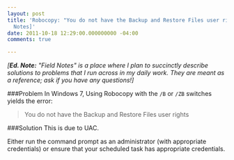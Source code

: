 ```yaml
---
layout: post
title: 'Robocopy: "You do not have the Backup and Restore Files user rights" [Field
  Notes]'
date: 2011-10-18 12:29:00.000000000 -04:00
comments: true

---
```

*[**Ed. Note:** "Field Notes" is a place where I plan to succinctly describe solutions to problems that I run across in my daily work. They are meant as a reference; ask if you have any questions!]*

###Problem
In Windows 7, Using Robocopy with the `/B` or `/ZB` switches yields the error:

> You do not have the Backup and Restore Files user rights

###Solution
This is due to UAC. 

Either run the command prompt as an administrator (with appropriate credentials) or ensure that your scheduled task has appropriate credentials.
